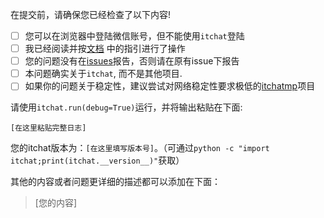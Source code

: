 在提交前，请确保您已经检查了以下内容!

- [ ] 您可以在浏览器中登陆微信账号，但不能使用`itchat`登陆
- [ ] 我已经阅读并按[文档][document] 中的指引进行了操作
- [ ] 您的问题没有在[issues][issues]报告，否则请在原有issue下报告
- [ ] 本问题确实关于`itchat`, 而不是其他项目.
- [ ] 如果你的问题关于稳定性，建议尝试对网络稳定性要求极低的[itchatmp][itchatmp]项目

请使用`itchat.run(debug=True)`运行，并将输出粘贴在下面:

```
[在这里粘贴完整日志]
```

您的itchat版本为：`[在这里填写版本号]`。（可通过`python -c "import itchat;print(itchat.__version__)"`获取）

其他的内容或者问题更详细的描述都可以添加在下面：

> [您的内容]

[document]: https://github.com/soimort/you-get/wiki/FAQ
[issues]: https://github.com/soimort/you-get/issues
[itchatmp]: https://github.com/littlecodersh/itchatmp

